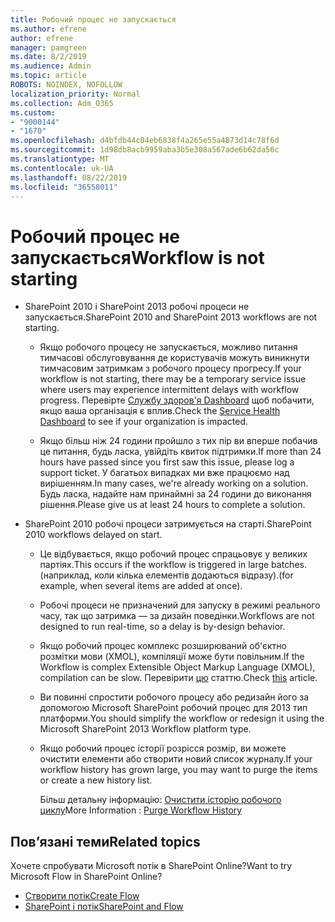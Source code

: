 ```yaml
---
title: Робочий процес не запускається
ms.author: efrene
author: efrene
manager: pamgreen
ms.date: 8/2/2019
ms.audience: Admin
ms.topic: article
ROBOTS: NOINDEX, NOFOLLOW
localization_priority: Normal
ms.collection: Adm_O365
ms.custom:
- "9000144"
- "1670"
ms.openlocfilehash: d4bfdb44c04eb6838f4a265e55a4873d14c78f6d
ms.sourcegitcommit: 1d98db8acb9959aba3b5e308a567ade6b62da56c
ms.translationtype: MT
ms.contentlocale: uk-UA
ms.lasthandoff: 08/22/2019
ms.locfileid: "36558011"
---
```

# <a name="workflow-is-not-starting"></a><span data-ttu-id="6260e-102">Робочий процес не запускається</span><span class="sxs-lookup"><span data-stu-id="6260e-102">Workflow is not starting</span></span>

- <span data-ttu-id="6260e-103">SharePoint 2010 і SharePoint 2013 робочі процеси не запускається.</span><span class="sxs-lookup"><span data-stu-id="6260e-103">SharePoint 2010 and SharePoint 2013 workflows are not starting.</span></span>

    - <span data-ttu-id="6260e-104">Якщо робочого процесу не запускається, можливо питання тимчасові обслуговування де користувачів можуть виникнути тимчасовим затримкам з робочого процесу прогресу.</span><span class="sxs-lookup"><span data-stu-id="6260e-104">If your workflow is not starting, there may be a temporary service issue where users may experience intermittent delays with workflow progress.</span></span> <span data-ttu-id="6260e-105">Перевірте [Службу здоров'я Dashboard](https:/admin.microsoft.com/AdminPortal/Home#/servicehealth) щоб побачити, якщо ваша організація є вплив.</span><span class="sxs-lookup"><span data-stu-id="6260e-105">Check the [Service Health Dashboard](https:/admin.microsoft.com/AdminPortal/Home#/servicehealth) to see if your organization is impacted.</span></span>

    - <span data-ttu-id="6260e-106">Якщо більш ніж 24 години пройшло з тих пір ви вперше побачив це питання, будь ласка, увійдіть квиток підтримки.</span><span class="sxs-lookup"><span data-stu-id="6260e-106">If more than 24 hours have passed since you first saw this issue, please log a support ticket.</span></span> <span data-ttu-id="6260e-107">У багатьох випадках ми вже працюємо над вирішенням.</span><span class="sxs-lookup"><span data-stu-id="6260e-107">In many cases, we're already working on a solution.</span></span> <span data-ttu-id="6260e-108">Будь ласка, надайте нам принаймні за 24 години до виконання рішення.</span><span class="sxs-lookup"><span data-stu-id="6260e-108">Please give us at least 24 hours to complete a solution.</span></span>

- <span data-ttu-id="6260e-109">SharePoint 2010 робочі процеси затримується на старті.</span><span class="sxs-lookup"><span data-stu-id="6260e-109">SharePoint 2010 workflows delayed on start.</span></span>

    - <span data-ttu-id="6260e-110">Це відбувається, якщо робочий процес спрацьовує у великих партіях.</span><span class="sxs-lookup"><span data-stu-id="6260e-110">This occurs if the workflow is triggered in large batches.</span></span> <span data-ttu-id="6260e-111">(наприклад, коли кілька елементів додаються відразу).</span><span class="sxs-lookup"><span data-stu-id="6260e-111">(for example, when several items are added at once).</span></span>

    - <span data-ttu-id="6260e-112">Робочі процеси не призначений для запуску в режимі реального часу, так що затримка — за дизайн поведінки.</span><span class="sxs-lookup"><span data-stu-id="6260e-112">Workflows are not designed to run real-time, so a delay is by-design behavior.</span></span>

   -  <span data-ttu-id="6260e-113">Якщо робочий процес комплекс розширюваний об'єктно розмітки мови (XMOL), компіляції може бути повільним.</span><span class="sxs-lookup"><span data-stu-id="6260e-113">If the Workflow is complex Extensible Object Markup Language (XMOL), compilation can be slow.</span></span> <span data-ttu-id="6260e-114">Перевірити [цю](https://support.microsoft.com/en-us/kb/3043697) статтю.</span><span class="sxs-lookup"><span data-stu-id="6260e-114">Check [this](https://support.microsoft.com/en-us/kb/3043697) article.</span></span>

    - <span data-ttu-id="6260e-115">Ви повинні спростити робочого процесу або редизайн його за допомогою Microsoft SharePoint робочий процес для 2013 тип платформи.</span><span class="sxs-lookup"><span data-stu-id="6260e-115">You should simplify the workflow or redesign it using the Microsoft SharePoint 2013 Workflow platform type.</span></span>

    - <span data-ttu-id="6260e-116">Якщо робочий процес історії розрісся розмір, ви можете очистити елементи або створити новий список журналу.</span><span class="sxs-lookup"><span data-stu-id="6260e-116">If your workflow history has grown large, you may want to purge the items or create a new history list.</span></span>

        <span data-ttu-id="6260e-117">Більш детальну інформацію: [Очистити історію робочого циклу](https://blogs.technet.microsoft.com/marj/2015/08/07/sharepoint-2010-workflows-best-practice-purge-workflow-history-list-items/)</span><span class="sxs-lookup"><span data-stu-id="6260e-117">More Information : [Purge Workflow History](https://blogs.technet.microsoft.com/marj/2015/08/07/sharepoint-2010-workflows-best-practice-purge-workflow-history-list-items/)</span></span>


## <a name="related-topics"></a><span data-ttu-id="6260e-118">Пов’язані теми</span><span class="sxs-lookup"><span data-stu-id="6260e-118">Related topics</span></span>
<span data-ttu-id="6260e-119">Хочете спробувати Microsoft потік в SharePoint Online?</span><span class="sxs-lookup"><span data-stu-id="6260e-119">Want to try Microsoft Flow in SharePoint Online?</span></span>
- [<span data-ttu-id="6260e-120">Створити потік</span><span class="sxs-lookup"><span data-stu-id="6260e-120">Create Flow</span></span>](https://support.office.com/article/Create-a-flow-for-a-list-or-library-in-SharePoint-Online-or-OneDrive-for-Business-a9c3e03b-0654-46af-a254-20252e580d01) 
- [<span data-ttu-id="6260e-121">SharePoint і потік</span><span class="sxs-lookup"><span data-stu-id="6260e-121">SharePoint and Flow</span></span>](https://flow.microsoft.com/blog/sharepoint-and-flow/) 


